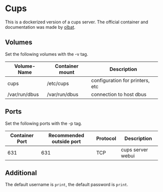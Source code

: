 # Cups
This is a dockerized version of a cups server.
The official container and documentation was made by [olbat](https://hub.docker.com/r/olbat/cupsd).

## Volumes
Set the following volumes with the -v tag.

| Volume-Name      | Container mount | Description                     |
| ---------------- | --------------- | ------------------------------- |
| cups             | /etc/cups       | configuration for printers, etc |
| /var/run/dbus    | /var/run/dbus   | connection to host dbus         |

## Ports
Set the following ports with the -p tag.

| Container Port | Recommended outside port | Protocol | Description        |
| -------------- | ------------------------ | -------- | ------------------ |
| 631            | 631                      | TCP      | cups server  webui |

## Additional
The default username is ```print```, the default password is ```print```.
